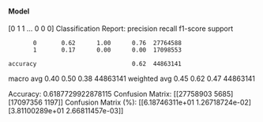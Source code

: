 #### Model
[0 1 1 ... 0 0 0]
Classification Report:
              precision    recall  f1-score   support

           0       0.62      1.00      0.76  27764588
           1       0.17      0.00      0.00  17098553

    accuracy                           0.62  44863141
   macro avg       0.40      0.50      0.38  44863141
weighted avg       0.45      0.62      0.47  44863141

Accuracy: 0.6187729922878115
Confusion Matrix:
[[27758903     5685]
 [17097356     1197]]
Confusion Matrix (%):
[[6.18746311e+01 1.26718724e-02]
 [3.81100289e+01 2.66811457e-03]]
